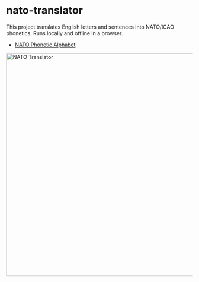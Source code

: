 # nato-translator
This project translates English letters and sentences into NATO/ICAO phonetics. Runs locally and offline in a browser.
* [NATO Phonetic Alphabet](https://en.wikipedia.org/wiki/NATO_phonetic_alphabet)

<img width="600" alt="NATO Translator" src="https://github.com/user-attachments/assets/4b0bfbe2-bdea-441e-98c1-3cb9c11f6745" />
